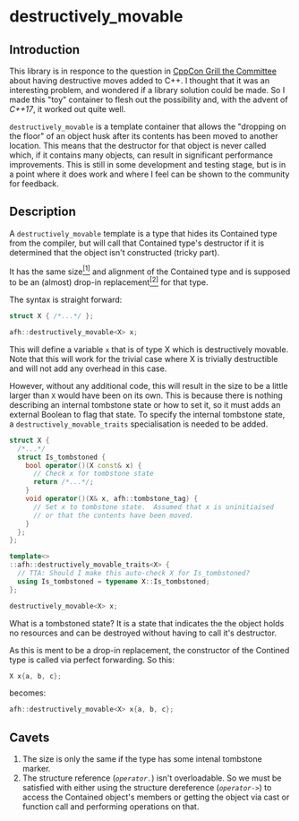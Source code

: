 # destructively_movable


## Introduction

This library is in responce to the question in [CppCon Grill the Committee](https://youtu.be/cH0nJPbMFAY?t=1263) about having destructive moves added to C++.  I thought that it was an interesting problem, and wondered if a library solution could be made.  So I made this "toy" container to flesh out the possibility and, with the advent of *C++17*, it worked out quite well.

`destructively_movable` is a template container that allows the "dropping on the floor" of an object husk after its contents has been moved to another location.  This means that the destructor for that object is never called which, if it contains many objects, can result in significant performance improvements.  This is still in some development and testing stage, but is in a point where it does work and where I feel can be shown to the community for feedback.

## Description

A `destructively_movable` template is a type that hides its Contained type from the compiler, but will call that Contained type's destructor if it is determined that the object isn't constructed (tricky part).

It has the same size[<sup>[1]</sup>](#cavet-same-size) and alignment of the Contained type and is supposed to be an (almost) drop-in replacement[<sup>[2]</sup>](#cavet-drop-in-replacement) for that type.

The syntax is straight forward:

```c++
struct X { /*...*/ };

afh::destructively_movable<X> x;
```

This will define a variable `x` that is of type X which is destructively movable.  Note that this will work for the trivial case where X is trivially destructible and will not add any overhead in this case.

However, without any additional code, this will result in the size to be a little larger than `X` would have been on its own.  This is because there is nothing describing an internal tombstone state or how to set it, so it must adds an external Boolean to flag that state.  To specify the internal tombstone state, a `destructively_movable_traits` specialisation is needed to be added.

```c++
struct X {
  /*...*/
  struct Is_tombstoned {
    bool operator()(X const& x) {
      // Check x for tombstone state
      return /*...*/;
    }
    void operator()(X& x, afh::tombstone_tag) {
      // Set x to tombstone state.  Assumed that x is uninitiaised
      // or that the contents have been moved.
    }
  };
};

template<>
::afh::destructively_movable_traits<X> {
  // TTA: Should I make this auto-check X for Is_tombstoned?
  using Is_tombstoned = typename X::Is_tombstoned;
};

destructively_movable<X> x;
```

What is a tombstoned state?  It is a state that indicates the the object holds no resources and can be destroyed without having to call it's destructor.

As this is ment to be a drop-in replacement, the constructor of the Contined type is called via perfect forwarding.  So this:

```c++
X x{a, b, c};
```

becomes:
```c++
afh::destructively_movable<X> x{a, b, c};
```



## Cavets

1. <a name="cavet-same-size"></a>The size is only the same if the type has some intenal tombstone marker.
2. <a name="cavet-drop-in-replacement"></a>The structure reference (*`operator.`*) isn't overloadable.  So we must be satisfied with either using the structure dereference (*`operator->`*) to access the Contained object's members or getting the object via cast or function call and performing operations on that.
